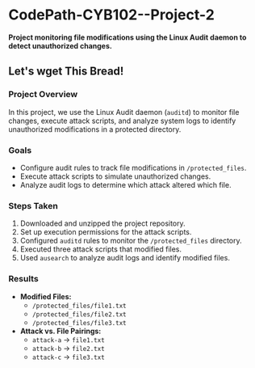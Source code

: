 # CodePath-CYB102--Project-2  
**Project monitoring file modifications using the Linux Audit daemon to detect unauthorized changes.**  

## **Let's wget This Bread!**  

### **Project Overview**  
In this project, we use the Linux Audit daemon (`auditd`) to monitor file changes, execute attack scripts, and analyze system logs to identify unauthorized modifications in a protected directory.  

### **Goals**  
- Configure audit rules to track file modifications in `/protected_files`.  
- Execute attack scripts to simulate unauthorized changes.  
- Analyze audit logs to determine which attack altered which file.  

### **Steps Taken**  
1. Downloaded and unzipped the project repository.  
2. Set up execution permissions for the attack scripts.  
3. Configured `auditd` rules to monitor the `/protected_files` directory.  
4. Executed three attack scripts that modified files.  
5. Used `ausearch` to analyze audit logs and identify modified files.  

### **Results**  
- **Modified Files:**  
  - `/protected_files/file1.txt`  
  - `/protected_files/file2.txt`  
  - `/protected_files/file3.txt`  
- **Attack vs. File Pairings:**  
  - `attack-a` → `file1.txt`  
  - `attack-b` → `file2.txt`  
  - `attack-c` → `file3.txt`  


